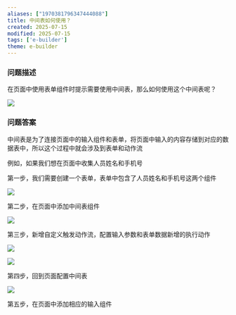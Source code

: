 ```yaml
---
aliases: ["1970381796347444088"]
title: 中间表如何使用？
created: 2025-07-15
modified: 2025-07-15
tags: ['e-builder']
theme: e-builder
---
```


### 问题描述

在页面中使用表单组件时提示需要使用中间表，那么如何使用这个中间表呢？

![](f67e6c4568997a5ca150540c1063115c.jpg)

### 问题答案

中间表是为了连接页面中的输入组件和表单，将页面中输入的内容存储到对应的数据表中，所以这个过程中就会涉及到表单和动作流

例如，如果我们想在页面中收集人员姓名和手机号

第一步，我们需要创建一个表单，表单中包含了人员姓名和手机号这两个组件

![](277477c7945ae2af29897ac9b071ed0a.jpg)

第二步，在页面中添加中间表组件

![](e40efcc1b772dd367d072a12df1e649d.jpg)

第三步，新增自定义触发动作流，配置输入参数和表单数据新增的执行动作

![](7765ab1536a030289cada9801fc88ccd.jpg)

![](6f9917b43c5c048dc1b17c4910a29456.jpg)

第四步，回到页面配置中间表

![](25e0bb36f99705dcd8643c8174de17bd.jpg)

第五步，在页面中添加相应的输入组件